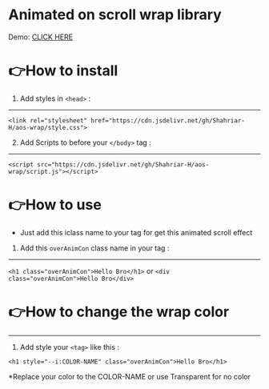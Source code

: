 # Animated on scroll wrap library

Demo:
[CLICK HERE](https://shahriar-h.github.io/aos-wrap/)

# 👉How to install
1. Add styles in `<head>` :
---
```
<link rel="stylesheet" href="https://cdn.jsdelivr.net/gh/Shahriar-H/aos-wrap/style.css">
```
2. Add Scripts to before your `</body>` tag :
---
```
<script src="https://cdn.jsdelivr.net/gh/Shahriar-H/aos-wrap/script.js"></script>
```
# 👉How to use
* Just add this iclass name to your tag for get this animated scroll effect
1. Add this `overAnimCon` class name in your tag :
---
`<h1 class="overAnimCon">Hello Bro</h1>` or 
`<div class="overAnimCon">Hello Bro</div>`

# 👉How to change the wrap color
---
1. Add style your `<tag>` like this :
```
<h1 style="--i:COLOR-NAME" class="overAnimCon">Hello Bro</h1>
```
*Replace your color to the COLOR-NAME or use Transparent for no color



